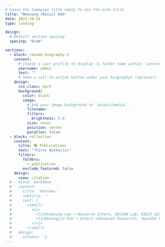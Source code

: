 ```yaml
---
# Leave the homepage title empty to use the site title
title: "Woosung (Reiss) Koh"
date: 2022-10-24
type: landing

design:
  # Default section spacing
  spacing: "6rem"

sections:
  - block: resume-biography-3
    content:
      # Choose a user profile to display (a folder name within `content/authors/`)
      username: admin
      text: ""
      # Show a call-to-action button under your biography? (optional)
    design:
      css_class: dark
      background:
        color: black
        image:
          # Add your image background to `assets/media/`.
          filename: 
          filters:
            brightness: 1.0
          size: cover
          position: center
          parallax: false
  - block: collection
    content:
      title: 📚 Publications
      text: "*First Author(s)"
      filters:
        folders:
          - publication
        exclude_featured: false
    design:
      view: citation
  # - block: markdown
  #   content:
  #     title: 'Mentees'
  #     subtitle: ''
  #     text: |
  #       <small>
  #         <ul>
  #           <li>MinHyung Lee ⟶ Research Intern, DAVIAN Lab, KAIST AI</li>
  #           <li>Hyeongjin Kim ⟶ Intern (Advanced Research), Hyundai Mobis ⟶ Research Intern, HOLI Lab, SNU</li>
  #         </ul>
  #       </small>
  #   design:
  #     columns: '1'
---
```

